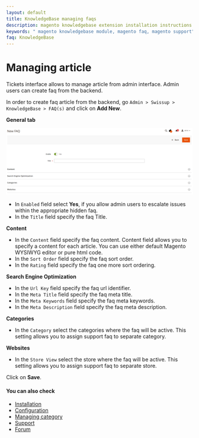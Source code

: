 ```yaml
---
layout: default
title: KnowledgeBase managing faqs
description: magento knowledgebase extension installation instructions
keywords: " magento knowledgebase module, magento faq, magento support"
faq: KnowledgeBase
---
```


# Managing article

Tickets interface allows to manage article from admin interface. Admin users can create faq from the backend.

In order to create faq article from the backend, go `Admin > Swissup > KnowledgeBase > FAQ(s)` and click on **Add New**.

**General tab**

![New faq interface](/images/m2/knowledgebase/edit-faq.png)

-   In `Enabled` field select **Yes**, if you allow admin users to escalate issues within the appropriate hidden faq.
-   In the `Title` field specify the faq Title.

**Content**
-   In the `Content` field specify the faq content. Content field allows you to specify a content for each article. You can use either default Magento WYSIWYG editor or pure html code.
-   In the `Sort Order` field specify the faq sort order.
-   In the `Rating` field specify the faq one more sort ordering.

**Search Engine Optimization**
-   In the `Url Key` field specify the faq url identifier.
-   In the `Meta Title` field specify the faq meta title.
-   In the `Meta Keywords` field specify the faq meta keywords.
-   In the `Meta Description` field specify the faq meta description.

**Categories**

-   In the `Category` select the categories where the faq will be active. This setting allows you to assign support faq to separate category.

**Websites**

-   In the `Store View` select the store where the faq will be active. This setting allows you to assign support faq to separate store.

Click on **Save**.

#### You can also check

*   [Installation](../installation/)
*   [Configuration](../configuration/)
*   [Managing category](../managing-category/)
*   [Support](https://swissuplabs.com/contacts/)
*   [Forum](https://swissuplabs.com/magento-forum/)
